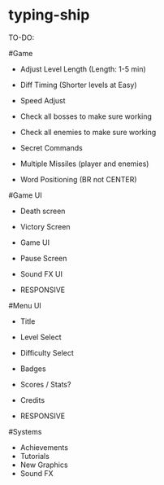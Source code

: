 # typing-ship

TO-DO:

#Game
- Adjust Level Length (Length: 1-5 min)
- Diff Timing (Shorter levels at Easy)
- Speed Adjust

- Check all bosses to make sure working
- Check all enemies to make sure working
- Secret Commands

- Multiple Missiles (player and enemies)
- Word Positioning (BR not CENTER)

#Game UI
- Death screen
- Victory Screen
- Game UI
- Pause Screen
- Sound FX UI

- RESPONSIVE

#Menu UI
- Title
- Level Select
- Difficulty Select
- Badges
- Scores / Stats?
- Credits

- RESPONSIVE

#Systems
- Achievements
- Tutorials
- New Graphics
- Sound FX